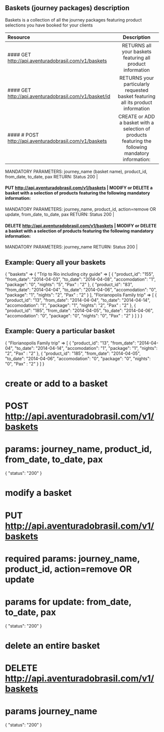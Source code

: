 ## Baskets (journey packages) description
Baskets is a collection of all the journey packages featuring product selections you have booked for your clients



Resource     | Description | 
:----------- | :-----------: |
#### GET http://api.aventuradobrasil.com/v1/baskets| RETURNS all your baskets featuring all product information| 
#### GET http://api.aventuradobrasil.com/v1/basket/id | RETURNS your particularly requested basket featuring all its product information        | 
#### # POST http://api.aventuradobrasil.com/v1/baskets         | CREATE or ADD a basket with a selection of products featuring the following mandatory information: 
MANDATORY PARAMETERS: journey_name (basket name), product_id, from_date, to_date, pax
RETURN: Status 200        | 
#### PUT http://api.aventuradobrasil.com/v1/baskets         | MODIFY or DELETE a basket with a selection of products featuring the following mandatory information: 
MANDATORY PARAMETERS: journey_name, product_id, action=remove OR update,  from_date, to_date, pax
RETURN: Status 200        | 
#### DELETE http://api.aventuradobrasil.com/v1/baskets         | MODIFY or DELETE a basket with a selection of products featuring the following mandatory information: 
MANDATORY PARAMETERS: journey_name
RETURN: Status 200        | 

## Example: Query all your baskets 

{
  "baskets" =>
    {
      "Trip to Rio including city guide" =>
        [
          {
            "product_id": "155",
            "from_date": "2014-04-03",
            "to_date": "2014-04-08",
            "accomodation": "1",
            "package": "0",
            "nights": "5",
            "Pax" : "2"
          },
          {
            "product_id": "83",
            "from_date": "2014-04-04",
            "to_date": "2014-04-06",
            "accomodation": "0",
            "package": "1",
            "nights": "2",
            "Pax" : "2"
          }
        ],
        "Florianopolis Family trip" =>
          [
            {
              "product_id": "13",
              "from_date": "2014-04-04",
              "to_date": "2014-04-14",
              "accomodation": "1",
              "package": "1",
              "nights": "2",
              "Pax" : "2"
            },
            {
              "product_id": "185",
              "from_date": "2014-04-05",
              "to_date": "2014-04-06",
              "accomodation": "0",
              "package": "0",
              "nights": "0",
              "Pax" : "2"
            }
          ]
      }
}
## Example: Query a particular basket

{
  "Florianopolis Family trip" =>
    [
            {
              "product_id": "13",
              "from_date": "2014-04-04",
              "to_date": "2014-04-14",
              "accomodation": "1",
              "package": "1",
              "nights": "2",
              "Pax" : "2"
            },
            {
              "product_id": "185",
              "from_date": "2014-04-05",
              "to_date": "2014-04-06",
              "accomodation": "0",
              "package": "0",
              "nights": "0",
              "Pax" : "2"
            }
    ]
}
 
# create or add to a basket
# POST http://api.aventuradobrasil.com/v1/baskets
# params: journey_name, product_id, from_date, to_date, pax
{
  "status": "200"
}
 
# modify a basket
# PUT http://api.aventuradobrasil.com/v1/baskets
# required params: journey_name, product_id, action=remove OR update
# params for update: from_date, to_date, pax
{
  "status": "200"
}
 
# delete an entire basket
# DELETE http://api.aventuradobrasil.com/v1/baskets
# params journey_name
{
  "status": "200"
}
